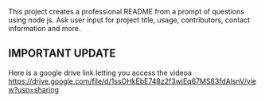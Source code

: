 This project creates a professional README from a prompt of questions using node js. Ask user input for project title, usage, contributors, contact information and more. 


## IMPORTANT UPDATE
Here is a google drive link letting you access the videoa  https://drive.google.com/file/d/1ssOHkEbE748z2f3wjEq67MS83fdAlsnV/view?usp=sharing

